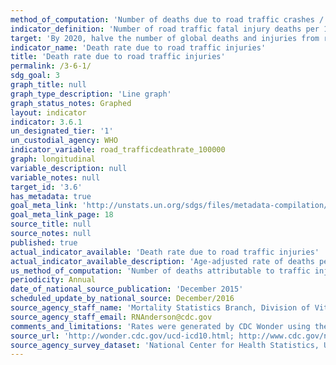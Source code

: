 ```yaml
---
method_of_computation: 'Number of deaths due to road traffic crashes / Population Method of measurement Death registration data using ICD_10. Method of estimation Modelling, using multiple inputs, is often used if no complete and accurate data are available.'''''
indicator_definition: 'Number of road traffic fatal injury deaths per 100 000 population (age_standardized).'
target: 'By 2020, halve the number of global deaths and injuries from road traffic accidents.'
indicator_name: 'Death rate due to road traffic injuries'
title: 'Death rate due to road traffic injuries'
permalink: /3-6-1/
sdg_goal: 3
graph_title: null
graph_type_description: 'Line graph'
graph_status_notes: Graphed
layout: indicator
indicator: 3.6.1
un_designated_tier: '1'
un_custodial_agency: WHO
indicator_variable: road_trafficdeathrate_100000
graph: longitudinal
variable_description: null
variable_notes: null
target_id: '3.6'
has_metadata: true
goal_meta_link: 'http://unstats.un.org/sdgs/files/metadata-compilation/Metadata-Goal-3.pdf'
goal_meta_link_page: 18
source_title: null
source_notes: null
published: true
actual_indicator_available: 'Death rate due to road traffic injuries'
actual_indicator_available_description: 'Age-adjusted rate of deaths per year due to road traffic injuries expressed per 100,000 population'
us_method_of_computation: 'Number of deaths attributable to traffic injuries divided by the population and expressed per 100,000 population.  Rates are age-adjusted using the direct method of applying age-specific death rates to the U.S. standard population distribution. See http://wonder.cdc.gov/wonder/help/ucd.html#Age-Adjusted Rates for more detail.'
periodicity: Annual
date_of_national_source_publication: 'December 2015'
scheduled_update_by_national_source: December/2016
source_agency_staff_name: 'Mortality Statistics Branch, Division of Vital Statistics, National Center for Health Statistics'
source_agency_staff_email: RNAnderson@cdc.gov
comments_and_limitations: 'Rates were generated by CDC Wonder using the Underlying Cause of Death mortality files.  Rates were selected based on the Injury Intent and Mechanism list with mechanism set to ''Motor Vehicle Traffic'''
source_url: 'http://wonder.cdc.gov/ucd-icd10.html; http://www.cdc.gov/nchs/data_access/vitalstatsonline.htm'
source_agency_survey_dataset: 'National Center for Health Statistics, Underlying Cause of Death File'
---
```

